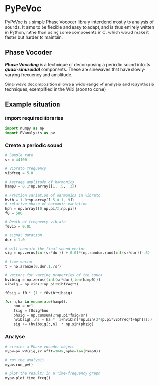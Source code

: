 # PyPeVoc

PyPeVoc is a simple Phase Vocoder library intendend mostly to analysis of sounds. It aims to be flexible and easy to adapt, and is thus entirely written in Python, rathe than using some components in C, which would make it faster but harder to maintain.

## Phase Vocoder

***Phase Vocoding*** is a technique of decomposing a periodic sound into its ***quasi-sinusoidal*** components. These are sinewaves that have slowly-varying frequency and amplitude. 

Sine-wave decomposition allows a wide-range of analysis and resynthesis techniques, exemplified in the Wiki (soon to come) 

## Example situation

### Import required libraries

```python
import numpy as np
import PVanalysis as pv
```

### Create a periodic sound

```python
# Sample rate
sr = 44100

# Vibrato frequency
vibfreq = 5.0

# Average amplitude of harmonics
hamp0 = 0.1*np.array([1, .5, .3])

# Fraction variation of harmonics in vibrato
hvib = 1.0*np.array([.5,0.1,.9])
# relative phase of harmonic variation
hph = np.array([0,np.pi/2,np.pi])
f0 = 500

# Depth of frequency vibrato
f0vib = 0.01

# signal duration
dur = 1.0

# will contain the final sound vector
sig = np.zeros(int(sr*dur)) + 0.01*(np.random.rand(int(sr*dur))-.5)

# time vector
t = np.arange(0,dur,1./sr)

# vectors for varying properties of the sound 
hvibsig = np.zeros((int(sr*dur),len(hamp0)))
vibsig = np.sin(2*np.pi*vibfreq*t)

f0sig = f0 * (1 + f0vib*vibsig)

for n,ha in enumerate(hamp0):
    hno = n+1
    fsig = f0sig*hno
    phsig = np.cumsum(2*np.pi*fsig/sr)
    hvibsig[:,n] = ha * (1+hvib[n]*np.sin(2*np.pi*vibfreq*t+hph[n]))
    sig += (hvibsig[:,n]) * np.sin(phsig)

```

### Analyse 

``` python
# creates a Phase vocoder object
mypv=pv.PV(sig,sr,nfft=2048,npks=len(hamp0))

# run the analysis
mypv.run_pv()

# plot the results in a time-frequency graph
mypv.plot_time_freq()
```


